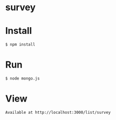 # survey

# Install

    $ npm install

# Run

    $ node mongo.js

# View

    Available at http://localhost:3000/list/survey
